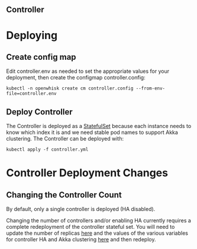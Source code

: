 Controller
----------

# Deploying

## Create config map

Edit controller.env as needed to set the appropriate values for your
deployment, then create the configmap controller.config:

```
kubectl -n openwhisk create cm controller.config --from-env-file=controller.env
```

## Deploy Controller

The Controller is deployed as a [StatefulSet][StatefulSet] because
each instance needs to know which index it is and we need stable pod
names to support Akka clustering. The Controller can be deployed with:

```
kubectl apply -f controller.yml
```

# Controller Deployment Changes
## Changing the Controller Count

By default, only a single controller is deployed (HA disabled).

Changing the number of controllers and/or enabling HA currently requires a complete
redeployment of the controller stateful set. You will need to update
the number of replicas
[here](https://github.com/apache/incubator-openwhisk-deploy-kube/tree/master/kubernetes/controller/controller.yml#L10)
and the values of the various variables for controller HA and Akka
clustering
[here](https://github.com/apache/incubator-openwhisk-deploy-kube/tree/master/kubernetes/controller/controller.yml#L30-L39)
and then redeploy.

[StatefulSet]: https://kubernetes.io/docs/concepts/workloads/controllers/statefulset/
